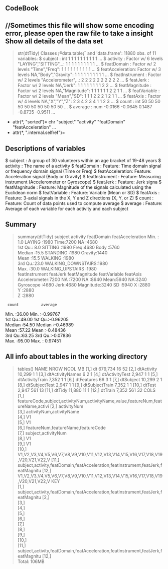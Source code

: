 CodeBook
---------------
//Sometimes this file will show some encoding error, please open the raw file to take a insight
Show all details of the data set
---------------------------------

> str(dtTidy)
Classes ¡®data.table¡¯ and 'data.frame':	11880 obs. of  11 variables:
 $ subject         : int  1 1 1 1 1 1 1 1 1 1 ...
 $ activity        : Factor w/ 6 levels "LAYING","SITTING",..: 1 1 1 1 1 1 1 1 1 1 ...
 $ featDomain      : Factor w/ 2 levels "Time","Freq": 1 1 1 1 1 1 1 1 1 1 ...
 $ featAcceleration: Factor w/ 3 levels NA,"Body","Gravity": 1 1 1 1 1 1 1 1 1 1 ...
 $ featInstrument  : Factor w/ 2 levels "Accelerometer",..: 2 2 2 2 2 2 2 2 2 2 ...
 $ featJerk        : Factor w/ 2 levels NA,"Jerk": 1 1 1 1 1 1 1 1 2 2 ...
 $ featMagnitude   : Factor w/ 2 levels NA,"Magnitude": 1 1 1 1 1 1 2 2 1 1 ...
 $ featVariable    : Factor w/ 2 levels "Mean","SD": 1 1 1 2 2 2 1 2 1 1 ...
 $ featAxis        : Factor w/ 4 levels NA,"X","Y","Z": 2 3 4 2 3 4 1 1 2 3 ...
 $ count           : int  50 50 50 50 50 50 50 50 50 50 ...
 $ average         : num  -0.0166 -0.0645 0.1487 -0.8735 -0.9511 ...
 - attr(*, "sorted")= chr  "subject" "activity" "featDomain" "featAcceleration" ...
 - attr(*, ".internal.selfref")=<externalptr> 

Descriptions of variables
----------------------------

 $ subject         : A group of 30 volunteers within an age bracket of 19-48 years
 $ activity        : The name of a activity
 $ featDomain      : Feature: Time domain signal or frequency domain signal (Time or Freq)
 $ featAcceleration: Feature: Acceleration signal (Body or Gravity)
 $ featInstrument  : Feature: Measuring instrument (Accelerometer or Gyroscope)
 $ featJerk        : Feature: Jerk signa
 $ featMagnitude   : Feature: Magnitude of the signals calculated using the Euclidean norm
 $ featVariable    : Feature: Variable (Mean or SD)
 $ featAxis        : Feature: 3-axial signals in the X, Y and Z directions (X, Y, or Z)
 $ count           : Feature: Count of data points used to compute average
 $ average 	   : Feature: Average of each variable for each activity and each subject

Summary
---------

> summary(dtTidy)
    subject                   activity    featDomain  featAcceleration
 Min.   : 1.0   LAYING            :1980   Time:7200   NA     :4680    
 1st Qu.: 8.0   SITTING           :1980   Freq:4680   Body   :5760    
 Median :15.5   STANDING          :1980               Gravity:1440    
 Mean   :15.5   WALKING           :1980                               
 3rd Qu.:23.0   WALKING_DOWNSTAIRS:1980                               
 Max.   :30.0   WALKING_UPSTAIRS  :1980                               
       featInstrument featJerk      featMagnitude  featVariable featAxis 
 Accelerometer:7200   NA  :7200   NA       :8640   Mean:5940    NA:3240  
 Gyroscope    :4680   Jerk:4680   Magnitude:3240   SD  :5940    X :2880  
                                                                Y :2880  
                                                                Z :2880  
                                                                         
                                                                         
     count          average        
 Min.   :36.00   Min.   :-0.99767  
 1st Qu.:49.00   1st Qu.:-0.96205  
 Median :54.50   Median :-0.46989  
 Mean   :57.22   Mean   :-0.48436  
 3rd Qu.:63.25   3rd Qu.:-0.07836  
 Max.   :95.00   Max.   : 0.97451 


All info about tables in the working directory
-----------------------------------------------

> tables()
      NAME               NROW NCOL MB
 [1,] dt              679,734   16 52
 [2,] dtActivity       10,299    1  1
 [3,] dtActivityNames       6    2  1
 [4,] dtActivityTest    2,947    1  1
 [5,] dtActivityTrain   7,352    1  1
 [6,] dtFeatures           66    3  1
 [7,] dtSubject        10,299    2  1
 [8,] dtSubjectTest     2,947    1  1
 [9,] dtSubjectTrain    7,352    1  1
[10,] dtTest            2,947  561 13
[11,] dtTidy           11,880   11  1
[12,] dtTrain           7,352  561 32
      COLS                                                                            
 [1,] featureCode,subject,activityNum,activityName,value,featureNum,featureName,activi
 [2,] activityNum                                                                     
 [3,] activityNum,activityName                                                        
 [4,] V1                                                                              
 [5,] V1                                                                              
 [6,] featureNum,featureName,featureCode                                              
 [7,] subject,activityNum                                                             
 [8,] V1                                                                              
 [9,] V1                                                                              
[10,] V1,V2,V3,V4,V5,V6,V7,V8,V9,V10,V11,V12,V13,V14,V15,V16,V17,V18,V19,V20,V21,V22,V
[11,] subject,activity,featDomain,featAcceleration,featInstrument,featJerk,featMagnitu
[12,] V1,V2,V3,V4,V5,V6,V7,V8,V9,V10,V11,V12,V13,V14,V15,V16,V17,V18,V19,V20,V21,V22,V
      KEY                                                                             
 [1,] subject,activity,featDomain,featAcceleration,featInstrument,featJerk,featMagnitu
 [2,]                                                                                 
 [3,]                                                                                 
 [4,]                                                                                 
 [5,]                                                                                 
 [6,]                                                                                 
 [7,]                                                                                 
 [8,]                                                                                 
 [9,]                                                                                 
[10,]                                                                                 
[11,] subject,activity,featDomain,featAcceleration,featInstrument,featJerk,featMagnitu
[12,]                                                                                 
Total: 106MB
